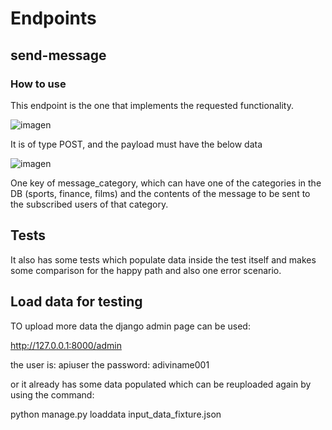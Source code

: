 # Endpoints 

## send-message


### How to use 
This endpoint is the one that implements the requested functionality. 

![imagen](https://github.com/user-attachments/assets/f99e75f7-47c2-4e4a-a08f-8b569283596b)

It is of type POST, and the payload must have the below data 

![imagen](https://github.com/user-attachments/assets/24704770-2cc6-46a5-b5cc-56141056cff1)

One key of message_category, which can have one of the categories in the DB (sports, finance, films)
and the contents of the message to be sent to the subscribed users of that category.

## Tests

It also has some tests which populate data inside the test itself and makes some comparison for the happy path and also one error scenario.

## Load data for testing

TO upload more data the django admin page can be used: 

http://127.0.0.1:8000/admin

the user is: apiuser
the password: adiviname001

or it already has some data populated which can be reuploaded again by using the command:

python manage.py loaddata input_data_fixture.json



